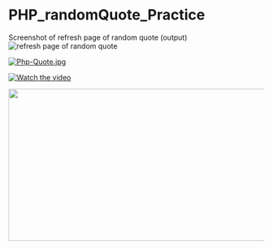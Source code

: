 # PHP_randomQuote_Practice

Screenshot of refresh page of random quote (output)
<img
  src="https://i.postimg.cc/sD6hsMLB/randdomquotes1.jpg"
  alt="refresh page of random quote"
  title="Refresh page Output"
  style="display: inline-block; margin: 0 auto; max-width: 300px">

  [![Php-Quote.jpg](https://i.postimg.cc/BvdbtD56/Php-Quote.jpg)](https://postimg.cc/p9JR6m6b)

 [![Watch the video](https://img.youtube.com/vi/uW5kcrFTLlQ/hqdefault.jpg)](https://www.youtube.com/embed/uW5kcrFTLlQ)

[<img src="https://img.youtube.com/vi/uW5kcrFTLlQ/hqdefault.jpg" width="600" height="300"
/>](https://www.youtube.com/watch?v=uW5kcrFTLlQ)

